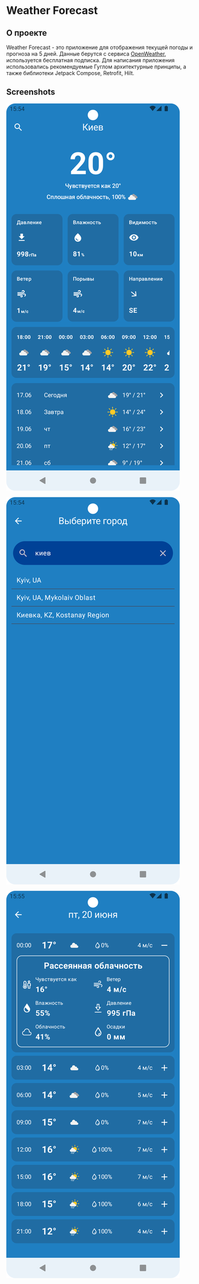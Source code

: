 # Weather Forecast

## О проекте
Weather Forecast - это приложение для отображения текущей погоды и прогноза на 5 дней. 
Данные берутся с сервиса [OpenWeather](https://openweathermap.org), используется бесплатная подписка.
Для написания приложения использовались рекомендуемые Гуглом архитектурные принципы, а также библиотеки Jetpack Compose, Retrofit, Hilt.

## Screenshots
![alt text](https://github.com/AndriiHusiev/WeatherForecast/blob/master/design/Screenshot_main.png)

![alt text](https://github.com/AndriiHusiev/WeatherForecast/blob/master/design/Screenshot_select_city.png)

![alt text](https://github.com/AndriiHusiev/WeatherForecast/blob/master/design/Screenshot_day.png)
